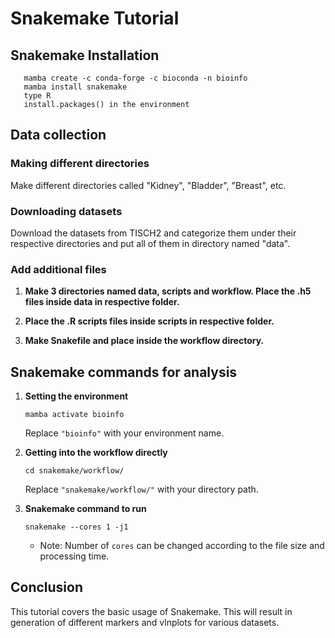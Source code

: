 # Snakemake Tutorial

## Snakemake Installation
```
   mamba create -c conda-forge -c bioconda -n bioinfo
   mamba install snakemake
   type R
   install.packages() in the environment
   ```

## Data collection

### Making different directories
Make different directories called "Kidney", "Bladder", "Breast", etc. 

### Downloading datasets
Download the datasets from TISCH2 and categorize them under their respective directories and put all of them in directory named "data".
 
### Add additional files

1. **Make 3 directories named data, scripts and workflow. Place the .h5 files inside data in respective folder.**

2. **Place the .R scripts files inside scripts in respective folder.**

3. **Make Snakefile and place inside the workflow directory.**

## Snakemake commands for analysis

1. **Setting the environment**
   ```
   mamba activate bioinfo
   ```
   Replace `"bioinfo"` with your environment name.

2. **Getting into the workflow directly**
   ```
   cd snakemake/workflow/
   ```
   Replace `"snakemake/workflow/"` with your directory path.

3. **Snakemake command to run**
   
   ```
   snakemake --cores 1 -j1
   ```
   - Note: Number of `cores` can be changed according to the file size and processing time.
   


## Conclusion
This tutorial covers the basic usage of Snakemake. This will result in generation of different markers and vlnplots for various datasets. 
